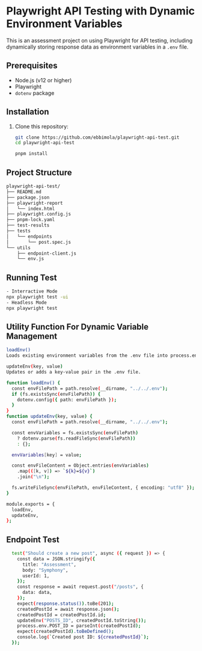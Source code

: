 # Playwright API Testing with Dynamic Environment Variables

This is an assessment project on using Playwright for API testing, including dynamically storing response data as environment variables in a `.env` file.

## Prerequisites

- Node.js (v12 or higher)
- Playwright
- `dotenv` package

## Installation

1. Clone this repository:

   ```bash
   git clone https://github.com/ebbimola/playwright-api-test.git
   cd playwright-api-test

   pnpm install
   ```

## Project Structure

```bash
playwright-api-test/
├── README.md
├── package.json
├── playwright-report
│   └── index.html
├── playwright.config.js
├── pnpm-lock.yaml
├── test-results
├── tests
│   └── endpoints
│       └── post.spec.js
└── utils
    ├── endpoint-client.js
    └── env.js
```
## Running Test

```bash
- Interractive Mode
npx playwright test -ui
- Headless Mode
npx playwright test
```
## Utility Function For Dynamic Variable Management
```bash
loadEnv()
Loads existing environment variables from the .env file into process.env.

updateEnv(key, value)
Updates or adds a key-value pair in the .env file.

function loadEnv() {
  const envFilePath = path.resolve(__dirname, "../../.env");
  if (fs.existsSync(envFilePath)) {
    dotenv.config({ path: envFilePath });
  }
}
function updateEnv(key, value) {
  const envFilePath = path.resolve(__dirname, "../../.env");

  const envVariables = fs.existsSync(envFilePath)
    ? dotenv.parse(fs.readFileSync(envFilePath))
    : {};

  envVariables[key] = value;

  const envFileContent = Object.entries(envVariables)
    .map(([k, v]) => `${k}=${v}`)
    .join("\n");

  fs.writeFileSync(envFilePath, envFileContent, { encoding: "utf8" });
}

module.exports = {
  loadEnv,
  updateEnv,
};
```
## Endpoint Test

```bash
  test("Should create a new post", async ({ request }) => {
    const data = JSON.stringify({
      title: "Assessment",
      body: "Symphony",
      userId: 1,
    });
    const response = await request.post("/posts", {
      data: data,
    });
    expect(response.status()).toBe(201);
    createdPostId = await response.json();
    createdPostId = createdPostId.id;
    updateEnv("POSTS_ID", createdPostId.toString());
    process.env.POST_ID = parseInt(createdPostId);
    expect(createdPostId).toBeDefined();
    console.log(`Created post ID: ${createdPostId}`);
  });
  ```
